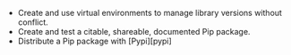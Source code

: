 -   Create and use virtual environments to manage library versions without conflict.
-   Create and test a citable, shareable, documented Pip package.
-   Distribute a Pip package with [Pypi][pypi]